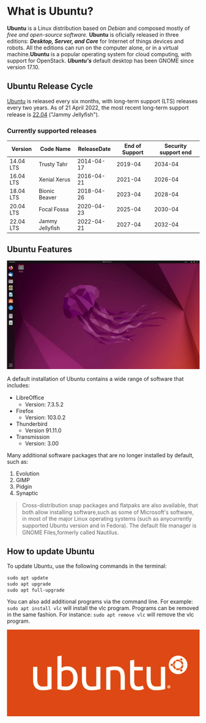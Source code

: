 # What is Ubuntu?


**Ubuntu** is a Linux distribution based on *Debian* and composed mostly of *free and open-source software.*
**Ubuntu** is oficially released in three editions: ***Desktop, Server, and Core*** for Internet of things devices and
robots. All the editions can run on the computer alone, or in a virtual machine.**Ubuntu** is a popular
operating system for cloud computing, with support for OpenStack. ***Ubuntu's*** default desktop has been
GNOME since version 17.10.


## Ubuntu Release Cycle

[Ubuntu](https://ubuntu.com/) is released every six months, with long-term support (LTS) releases every two years. As of 21 April 2022, the most recent long-term support release is [22.04](https://ubuntu.com/download/desktop) ("Jammy Jellyﬁsh").

### Currently supported releases


| Version   | Code Name      | ReleaseDate | End of Support | Security support end |
| --------- | -------------- | ----------- | -------------- | -------------------- |
| 14.04 LTS | Trusty Tahr    | 2014-04-17  | 2019-04        | 2034-04              |
| 16.04 LTS | Xenial Xerus   | 2016-04-21  | 2021-04        | 2026-04              |
| 18.04 LTS | Bionic Beaver  | 2018-04-26  | 2023-04        | 2028-04              |
| 20.04 LTS | Focal Fossa    | 2020-04-23  | 2025-04        | 2030-04              |
| 22.04 LTS | Jammy Jellyﬁsh | 2022-04-21  | 2027-04        | 2032-04              |


## Ubuntu Features

![Ubuntu Desktop](ubuntu-desktop.png)

A default installation of Ubuntu contains a wide range of software that includes:
* LibreOﬃce
  * Version: 7.3.5.2
* Firefox
  * Version: 103.0.2
* Thunderbird
  * Version 91.11.0
* Transmission
  * Version: 3.00

Many additional software packages that are no longer installed by default, such as:
1. Evolution
2. GIMP
3. Pidgin
4. Synaptic

> Cross-distribution snap packages and ﬂatpaks are also available, that both allow installing software,such as some of Microsoft's software, in most of the major Linux operating systems (such as anycurrently supported Ubuntu version and in Fedora). The default ﬁle manager is GNOME Files,formerly called Nautilus.


## How to update Ubuntu

To update Ubuntu, use the following commands in the terminal:

```
sudo apt update
sudo apt upgrade
sudo apt full-upgrade
```

You can also add additional programs via the command line. For example: `sudo apt install vlc` will
install the vlc program. Programs can be removed in the same fashion. For instance: `sudo apt remove
vlc` will remove the vlc program.

![Ubuntu Logo](ubuntu-logo.png)